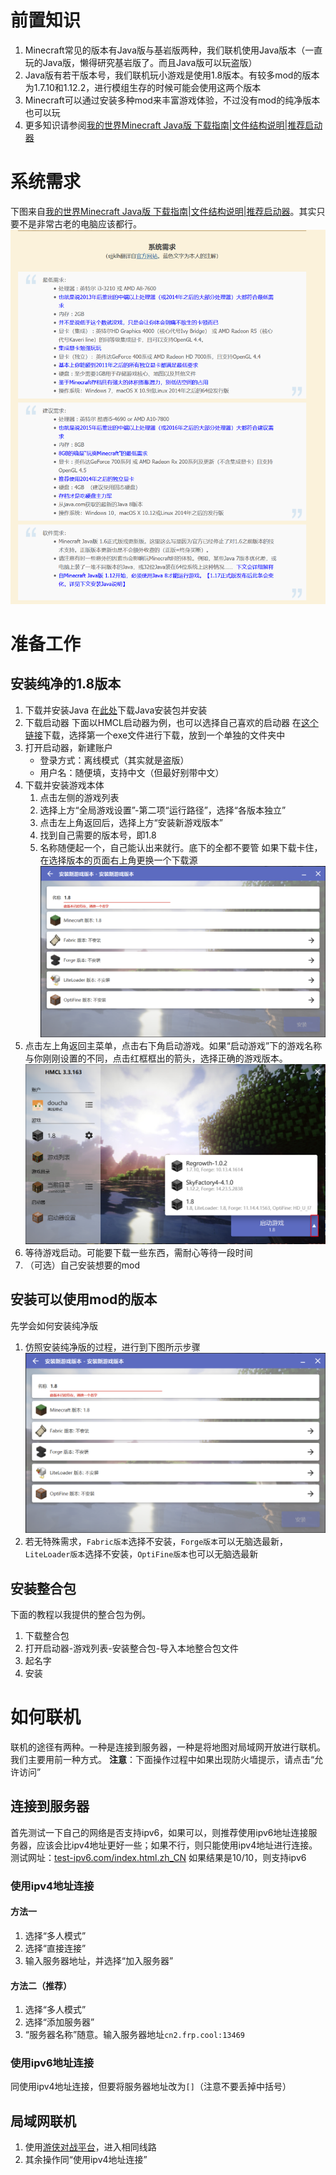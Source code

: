 # 前置知识
1. Minecraft常见的版本有Java版与基岩版两种，我们联机使用Java版本（一直玩的Java版，懒得研究基岩版了。而且Java版可以玩盗版）
1. Java版有若干版本号，我们联机玩小游戏是使用1.8版本。有较多mod的版本为1.7.10和1.12.2，进行模组生存的时候可能会使用这两个版本
1. Minecraft可以通过安装多种mod来丰富游戏体验，不过没有mod的纯净版本也可以玩
1. 更多知识请参阅[我的世界Minecraft Java版 下载指南|文件结构说明|推荐启动器](https://www.mcbbs.net/thread-38297-1-1.html)

# 系统需求
下图来自[我的世界Minecraft Java版 下载指南|文件结构说明|推荐启动器](https://www.mcbbs.net/thread-38297-1-1.html)。其实只要不是非常古老的电脑应该都行。
![](minecraft系统需求.png)
# 准备工作
## 安装纯净的1.8版本
1. 下载并安装Java
    在[此处](https://www.java.com/zh-CN/download/)下载Java安装包并安装
1. 下载启动器
    下面以HMCL启动器为例，也可以选择自己喜欢的启动器
    在[这个链接](https://ci.huangyuhui.net/job/HMCL/)下载，选择第一个exe文件进行下载，放到一个单独的文件夹中
1. 打开启动器，新建账户
    - 登录方式：离线模式（其实就是盗版）
    - 用户名：随便填，支持中文（但最好别带中文）
1. 下载并安装游戏本体
    1. 点击左侧的游戏列表
    1. 选择上方“全局游戏设置”-第二项“运行路径”，选择“各版本独立”
    1. 点击左上角返回后，选择上方“安装新游戏版本”
    1. 找到自己需要的版本号，即1.8
    1. 名称随便起一个，自己能认出来就行。底下的全都不要管
        如果下载卡住，在选择版本的页面右上角更换一个下载源
        ![](minecraft纯净版安装.png)
1. 点击左上角返回主菜单，点击右下角启动游戏。如果“启动游戏”下的游戏名称与你刚刚设置的不同，点击红框框出的箭头，选择正确的游戏版本。
    ![](minecraft启动.png)
1. 等待游戏启动。可能要下载一些东西，需耐心等待一段时间
1. （可选）自己安装想要的mod
## 安装可以使用mod的版本
先学会如何安装纯净版
1. 仿照安装纯净版的过程，进行到下图所示步骤![](minecraft纯净版安装.png)
1. 若无特殊需求，```Fabric版本```选择不安装，```Forge版本```可以无脑选最新，```LiteLoader版本```选择不安装，```OptiFine版本```也可以无脑选最新
## 安装整合包
下面的教程以我提供的整合包为例。
1. 下载整合包
1. 打开启动器-游戏列表-安装整合包-导入本地整合包文件
1. 起名字
1. 安装

# 如何联机
联机的途径有两种。一种是连接到服务器，一种是将地图对局域网开放进行联机。我们主要用前一种方式。
**注意**：下面操作过程中如果出现防火墙提示，请点击“允许访问”
## 连接到服务器
首先测试一下自己的网络是否支持ipv6，如果可以，则推荐使用ipv6地址连接服务器，应该会比ipv4地址更好一些；如果不行，则只能使用ipv4地址进行连接。
测试网址：[test-ipv6.com/index.html.zh_CN](test-ipv6.com/index.html.zh_CN)
如果结果是10/10，则支持ipv6
### 使用ipv4地址连接
#### 方法一
1. 选择“多人模式”
1. 选择“直接连接”
1. 输入服务器地址，并选择“加入服务器”
#### 方法二（推荐）
1. 选择“多人模式”
1. 选择“添加服务器”
1. “服务器名称”随意。输入服务器地址```cn2.frp.cool:13469```

### 使用ipv6地址连接
同使用ipv4地址连接，但要将服务器地址改为```[]```（注意不要丢掉中括号）
## 局域网联机
1. 使用[游侠对战平台](http://pk.ali213.net)，进入相同线路
1. 其余操作同“使用ipv4地址连接”
